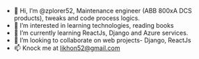 - 👋 Hi, I’m @zplorer52, Maintenance engineer (ABB 800xA DCS products), tweaks and code process logics.
- 👀 I’m interested in learning technologies, reading books
- 🌱 I’m currently learning ReactJs, Django and Azure services.
- 💞️ I’m looking to collaborate on web projects- Django, ReactJs
- 📫 Knock me at likhon52@gmail.com

<!---
zplorer52/zplorer52 is a ✨ special ✨ repository because its `README.md` (this file) appears on your GitHub profile.
You can click the Preview link to take a look at your changes.
--->
